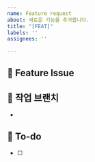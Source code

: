 ```yaml
---
name: Feature request
about: 새로운 기능을 추가합니다.
title: "[FEAT]"
labels: ''
assignees: ''

---
```


## 🦄 Feature Issue


## 🦄 작업 브랜치
- 

## 📝 To-do
- [ ]
